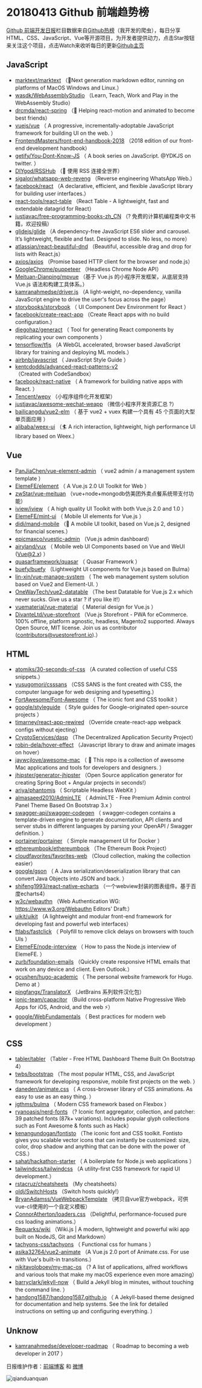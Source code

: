 # 20180413 Github 前端趋势榜

[Github 前端开发日报](http://caibaojian.com/c/news)栏目数据来自[Github热榜](http://news.caibaojian.com/)（我开发的爬虫），每日分享HTML、CSS、JavaScript、Vue等开源项目，为开发者提供动力，点击Star按钮来关注这个项目，点击Watch来收听每日的更新[Github主页](https://github.com/kujian/githubTrending)
## JavaScript

* [marktext/marktext](https://github.com/marktext/marktext) （📝Next generation markdown editor, running on platforms of MacOS Windows and Linux.）
* [wasdk/WebAssemblyStudio](https://github.com/wasdk/WebAssemblyStudio) （Learn, Teach, Work and Play in the WebAssembly Studio）
* [drcmda/react-spring](https://github.com/drcmda/react-spring) （🙌 Helping react-motion and animated to become best friends）
* [vuejs/vue](https://github.com/vuejs/vue) （
        A progressive, incrementally-adoptable JavaScript framework for building UI on the web.
      ）
* [FrontendMasters/front-end-handbook-2018](https://github.com/FrontendMasters/front-end-handbook-2018) （2018 edition of our front-end development handbook）
* [getify/You-Dont-Know-JS](https://github.com/getify/You-Dont-Know-JS) （
        A book series on JavaScript. @YDKJS on twitter.
      ）
* [DIYgod/RSSHub](https://github.com/DIYgod/RSSHub) （🍭 使用 RSS 连接全世界）
* [sigalor/whatsapp-web-reveng](https://github.com/sigalor/whatsapp-web-reveng) （Reverse engineering WhatsApp Web.）
* [facebook/react](https://github.com/facebook/react) （A declarative, efficient, and flexible JavaScript library for building user interfaces.）
* [react-tools/react-table](https://github.com/react-tools/react-table) （React Table - A lightweight, fast and extendable datagrid for React）
* [justjavac/free-programming-books-zh_CN](https://github.com/justjavac/free-programming-books-zh_CN) （? 免费的计算机编程类中文书籍，欢迎投稿）
* [glidejs/glide](https://github.com/glidejs/glide) （A dependency-free JavaScript ES6 slider and carousel. It’s lightweight, flexible and fast. Designed to slide. No less, no more）
* [atlassian/react-beautiful-dnd](https://github.com/atlassian/react-beautiful-dnd) （Beautiful, accessible drag and drop for lists with React.js）
* [axios/axios](https://github.com/axios/axios) （Promise based HTTP client for the browser and node.js）
* [GoogleChrome/puppeteer](https://github.com/GoogleChrome/puppeteer) （Headless Chrome Node API）
* [Meituan-Dianping/mpvue](https://github.com/Meituan-Dianping/mpvue) （基于 Vue.js 的小程序开发框架，从底层支持 Vue.js 语法和构建工具体系。）
* [kamranahmedse/driver.js](https://github.com/kamranahmedse/driver.js) （A light-weight, no-dependency, vanilla JavaScript engine to drive the user's focus across the page）
* [storybooks/storybook](https://github.com/storybooks/storybook) （
        UI Component Dev Environment for React
      ）
* [facebook/create-react-app](https://github.com/facebook/create-react-app) （Create React apps with no build configuration.）
* [diegohaz/generact](https://github.com/diegohaz/generact) （
        Tool for generating React components by replicating your own components
      ）
* [tensorflow/tfjs](https://github.com/tensorflow/tfjs) （A WebGL accelerated, browser based JavaScript library for training and deploying ML models.）
* [airbnb/javascript](https://github.com/airbnb/javascript) （
        JavaScript Style Guide
      ）
* [kentcdodds/advanced-react-patterns-v2](https://github.com/kentcdodds/advanced-react-patterns-v2) （Created with CodeSandbox）
* [facebook/react-native](https://github.com/facebook/react) （
        A framework for building native apps with React.
      ）
* [Tencent/wepy](https://github.com/Tencent/wepy) （小程序组件化开发框架）
* [justjavac/awesome-wechat-weapp](https://github.com/justjavac/awesome-wechat-weapp) （微信小程序开发资源汇总 ?）
* [bailicangdu/vue2-elm](https://github.com/bailicangdu/vue2-elm) （
        基于 vue2 + vuex 构建一个具有 45 个页面的大型单页面应用
      ）
* [alibaba/weex-ui](https://github.com/alibaba/weex-ui) （🏄 A rich interaction, lightweight, high performance UI library based on Weex.）

## Vue

* [PanJiaChen/vue-element-admin](https://github.com/PanJiaChen/vue-element-admin) （
        vue2 admin / a management system template
      ）
* [ElemeFE/element](https://github.com/ElemeFE/element) （
        A Vue.js 2.0 UI Toolkit for Web
      ）
* [zwStar/vue-meituan](https://github.com/zwStar/vue-meituan) （vue+node+mongodb仿美团外卖点餐系统带支付功能）
* [iview/iview](https://github.com/iview/iview) （
        A high quality UI Toolkit with both Vue.js 2.0 and 1.0
      ）
* [ElemeFE/mint-ui](https://github.com/ElemeFE/mint-ui) （
        Mobile UI elements for Vue.js
      ）
* [didi/mand-mobile](https://github.com/didi/mand-mobile) （🔮 A mobile UI toolkit, based on Vue.js 2, designed for financial scenes.）
* [epicmaxco/vuestic-admin](https://github.com/epicmaxco/vuestic-admin) （Vue.js admin dashboard）
* [airyland/vux](https://github.com/airyland/vux) （
        Mobile web UI Components based on Vue and WeUI (Vue@2.x)
      ）
* [quasarframework/quasar](https://github.com/quasarframework/quasar) （
        Quasar Framework
      ）
* [buefy/buefy](https://github.com/buefy/buefy) （Lightweight UI components for Vue.js based on Bulma）
* [lin-xin/vue-manage-system](https://github.com/lin-xin/vue-manage-system) （
        The web management system solution based on Vue2 and Element-UI.
      ）
* [OneWayTech/vue2-datatable](https://github.com/OneWayTech/vue2-datatable) （The best Datatable for Vue.js 2.x which never sucks. Give us a star ? if you like it!）
* [vuematerial/vue-material](https://github.com/vuematerial/vue-material) （
        Material design for Vue.js
      ）
* [DivanteLtd/vue-storefront](https://github.com/DivanteLtd/vue-storefront) （Vue.js Storefront - PWA for eCommerce. 100% offline, platform agnostic, headless, Magento2 supported. Always Open Source, MIT license. Join us as contributor (contributors@vuestorefront.io).）

## HTML

* [atomiks/30-seconds-of-css](https://github.com/atomiks/30-seconds-of-css) （A curated collection of useful CSS snippets.）
* [yusugomori/csssans](https://github.com/yusugomori/csssans) （CSS SANS is the font created with CSS, the computer language for web designing and typesetting.）
* [FortAwesome/Font-Awesome](https://github.com/FortAwesome/Font-Awesome) （
        The iconic font and CSS toolkit
      ）
* [google/styleguide](https://github.com/google/styleguide) （
        Style guides for Google-originated open-source projects
      ）
* [timarney/react-app-rewired](https://github.com/timarney/react-app-rewired) （Override create-react-app webpack configs without ejecting）
* [CryptoServices/dasp](https://github.com/CryptoServices/dasp) （The Decentralized Application Security Project）
* [robin-dela/hover-effect](https://github.com/robin-dela/hover-effect) （Javascript library to draw and animate images on hover）
* [jaywcjlove/awesome-mac](https://github.com/jaywcjlove/awesome-mac) （
         This repo is a collection of awesome Mac applications and tools for developers and designers.
      ）
* [jhipster/generator-jhipster](https://github.com/jhipster/generator-jhipster) （Open Source application generator for creating Spring Boot + Angular projects in seconds!）
* [ariya/phantomjs](https://github.com/ariya/phantomjs) （
        Scriptable Headless WebKit
      ）
* [almasaeed2010/AdminLTE](https://github.com/almasaeed2010/AdminLTE) （
        AdminLTE - Free Premium Admin control Panel Theme Based On Bootstrap 3.x
      ）
* [swagger-api/swagger-codegen](https://github.com/swagger-api/swagger-codegen) （
        swagger-codegen contains a template-driven engine to generate documentation, API clients and server stubs in different languages by parsing your OpenAPI / Swagger definition.
      ）
* [portainer/portainer](https://github.com/portainer/portainer) （
        Simple management UI for Docker
      ）
* [ethereumbook/ethereumbook](https://github.com/ethereumbook/ethereumbook) （The Ethereum Book Project）
* [cloudfavorites/favorites-web](https://github.com/cloudfavorites/favorites-web) （Cloud collection, making the collection easier）
* [google/gson](https://github.com/google/gson) （
        A Java serialization/deserialization library that can convert Java Objects into JSON and back.
      ）
* [shifeng1993/react-native-echarts](https://github.com/shifeng1993/react-native-echarts) （一个webview封装的图表组件。基于百度echarts4）
* [w3c/webauthn](https://github.com/w3c/webauthn) （Web Authentication WG: <a href="https://www.w3.org/Webauthn" rel="nofollow">https://www.w3.org/Webauthn</a> Editors' Draft:）
* [uikit/uikit](https://github.com/uikit/uikit) （A lightweight and modular front-end framework for developing fast and powerful web interfaces）
* [ftlabs/fastclick](https://github.com/ftlabs/fastclick) （
        Polyfill to remove click delays on browsers with touch UIs
      ）
* [ElemeFE/node-interview](https://github.com/ElemeFE/node-interview) （
        How to pass the Node.js interview of ElemeFE.
      ）
* [zurb/foundation-emails](https://github.com/zurb/foundation-emails) （Quickly create responsive HTML emails that work on any device and client. Even Outlook.）
* [gcushen/hugo-academic](https://github.com/gcushen/hugo-academic) （
        The personal website framework for Hugo. Demo at
      ）
* [pingfangx/TranslatorX](https://github.com/pingfangx/TranslatorX) （JetBrains 系列软件汉化包）
* [ionic-team/capacitor](https://github.com/ionic-team/capacitor) （Build cross-platform Native Progressive Web Apps for iOS, Android, and the web ⚡️）
* [google/WebFundamentals](https://github.com/google/WebFundamentals) （
        Best practices for modern web development
      ）

## CSS

* [tabler/tabler](https://github.com/tabler/tabler) （Tabler - Free HTML Dashboard Theme Built On Bootstrap 4）
* [twbs/bootstrap](https://github.com/twbs/bootstrap) （The most popular HTML, CSS, and JavaScript framework for developing responsive, mobile first projects on the web.
      ）
* [daneden/animate.css](https://github.com/daneden/animate.css) （
        A cross-browser library of CSS animations. As easy to use as an easy thing.
      ）
* [jgthms/bulma](https://github.com/jgthms/bulma) （
        Modern CSS framework based on Flexbox
      ）
* [ryanoasis/nerd-fonts](https://github.com/ryanoasis/nerd-fonts) （? Iconic font aggregator, collection, and patcher: 39 patched fonts (87k+ variations). Includes popular glyph collections such as Font Awesome &amp; fonts such as Hack）
* [kenangundogan/fontisto](https://github.com/kenangundogan/fontisto) （The iconic font and CSS toolkit. Fontisto gives you scalable vector icons that can instantly be customized: size, color, drop shadow and anything that can be done with the power of CSS.）
* [sahat/hackathon-starter](https://github.com/sahat/hackathon-starter) （
        A boilerplate for Node.js web applications
      ）
* [tailwindcss/tailwindcss](https://github.com/tailwindcss/tailwindcss) （A utility-first CSS framework for rapid UI development.）
* [rstacruz/cheatsheets](https://github.com/rstacruz/cheatsheets) （My cheatsheets）
* [oldj/SwitchHosts](https://github.com/oldj/SwitchHosts) （Switch hosts quickly!）
* [BryanAdamss/VueWebpackTemplate](https://github.com/BryanAdamss/VueWebpackTemplate) （拷贝自vue官方webpack，可供vue-cli使用的一个自定义模板）
* [ConnorAtherton/loaders.css](https://github.com/ConnorAtherton/loaders.css) （Delightful, performance-focused pure css loading animations.）
* [Requarks/wiki](https://github.com/Requarks/wiki) （Wiki.js | A modern, lightweight and powerful wiki app built on NodeJS, Git and Markdown）
* [tachyons-css/tachyons](https://github.com/tachyons-css/tachyons) （
        Functional css for humans
      ）
* [asika32764/vue2-animate](https://github.com/asika32764/vue2-animate) （A Vue.js 2.0 port of Animate.css. For use with Vue's built-in transitions.）
* [nikitavoloboev/my-mac-os](https://github.com/nikitavoloboev/my-mac-os) （? A list of applications, alfred workflows and various tools that make my macOS experience even more amazing）
* [barryclark/jekyll-now](https://github.com/barryclark/jekyll-now) （
        Build a Jekyll blog in minutes, without touching the command line.
      ）
* [handong1587/handong1587.github.io](https://github.com/handong1587/handong1587.github.io) （
        A Jekyll-based theme designed for documentation and help systems. See the link for detailed instructions on setting up and configuring everything.
      ）

## Unknow

* [kamranahmedse/developer-roadmap](https://github.com/kamranahmedse/developer-roadmap) （
        Roadmap to becoming a web developer in 2017
      ）


日报维护作者：[前端博客](http://caibaojian.com/) 和 [微博](http://caibaojian.com/go/weibo)

![qianduanquan](https://user-images.githubusercontent.com/3055447/38488476-24bcf5c4-3c16-11e8-899b-db06928da23c.jpg)